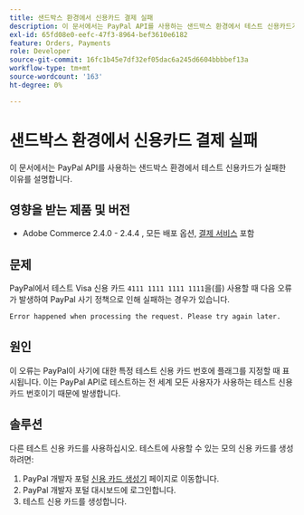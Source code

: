 ```yaml
---
title: 샌드박스 환경에서 신용카드 결제 실패
description: 이 문서에서는 PayPal API를 사용하는 샌드박스 환경에서 테스트 신용카드가 실패한 이유를 설명합니다.
exl-id: 65fd08e0-eefc-47f3-8964-bef3610e6182
feature: Orders, Payments
role: Developer
source-git-commit: 16fc1b45e7df32ef05dac6a245d6604bbbbef13a
workflow-type: tm+mt
source-wordcount: '163'
ht-degree: 0%

---
```


# 샌드박스 환경에서 신용카드 결제 실패

이 문서에서는 PayPal API를 사용하는 샌드박스 환경에서 테스트 신용카드가 실패한 이유를 설명합니다.

## 영향을 받는 제품 및 버전


* Adobe Commerce 2.4.0 - 2.4.4 , 모든 배포 옵션, [결제 서비스](https://marketplace.magento.com/magento-payment-services.html) 포함

## 문제

PayPal에서 테스트 Visa 신용 카드 `4111 1111 1111 1111`을(를) 사용할 때 다음 오류가 발생하여 PayPal 사기 정책으로 인해 실패하는 경우가 있습니다.

```bash
Error happened when processing the request. Please try again later.
```

## 원인

이 오류는 PayPal이 사기에 대한 특정 테스트 신용 카드 번호에 플래그를 지정할 때 표시됩니다. 이는 PayPal API로 테스트하는 전 세계 모든 사용자가 사용하는 테스트 신용 카드 번호이기 때문에 발생합니다.

## 솔루션

다른 테스트 신용 카드를 사용하십시오. 테스트에 사용할 수 있는 모의 신용 카드를 생성하려면:

1. PayPal 개발자 포털 [신용 카드 생성기](https://developer.paypal.com/api/rest/sandbox/card-testing/#link-creditcardgenerator) 페이지로 이동합니다.
1. PayPal 개발자 포털 대시보드에 로그인합니다.
1. 테스트 신용 카드를 생성합니다.
